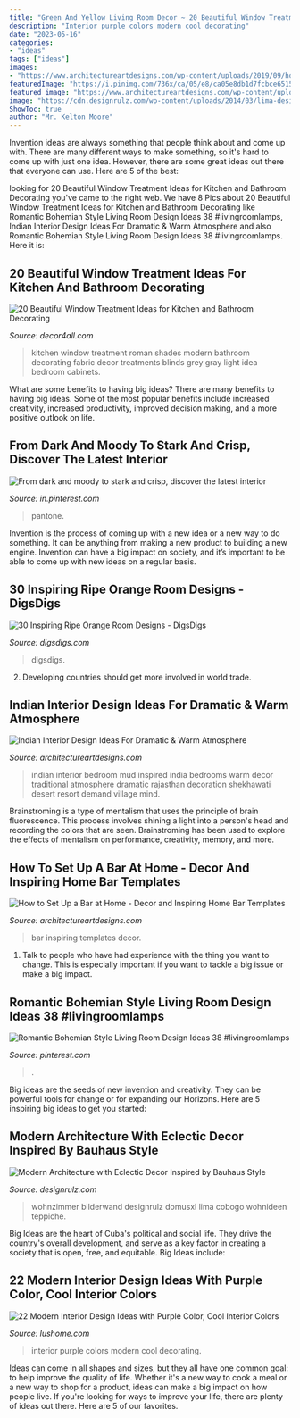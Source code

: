 ```yaml
---
title: "Green And Yellow Living Room Decor ~ 20 Beautiful Window Treatment Ideas For Kitchen And Bathroom Decorating"
description: "Interior purple colors modern cool decorating"
date: "2023-05-16"
categories:
- "ideas"
tags: ["ideas"]
images:
- "https://www.architectureartdesigns.com/wp-content/uploads/2019/09/home-bar-7.jpg"
featuredImage: "https://i.pinimg.com/736x/ca/05/e8/ca05e8db1d7fcbce6515e6848e18c1dc.jpg"
featured_image: "https://www.architectureartdesigns.com/wp-content/uploads/2019/09/home-bar-7.jpg"
image: "https://cdn.designrulz.com/wp-content/uploads/2014/03/lima-designrulz-9.jpg"
ShowToc: true
author: "Mr. Kelton Moore"
---
```



Invention ideas are always something that people think about and come up with. There are many different ways to make something, so it's hard to come up with just one idea. However, there are some great ideas out there that everyone can use. Here are 5 of the best: 

	

		
looking for 20 Beautiful Window Treatment Ideas for Kitchen and Bathroom Decorating you've came to the right web. We have 8 Pics about 20 Beautiful Window Treatment Ideas for Kitchen and Bathroom Decorating like Romantic Bohemian Style Living Room Design Ideas 38 #livingroomlamps, Indian Interior Design Ideas For Dramatic &amp; Warm Atmosphere and also Romantic Bohemian Style Living Room Design Ideas 38 #livingroomlamps. Here it is:
		
    
## 20 Beautiful Window Treatment Ideas For Kitchen And Bathroom Decorating

<img loading=lazy src="http://www.decor4all.com/wp-content/uploads/2015/07/modern-kitchen-decor-roman-shades-window-treatment-ideas-7.jpg" onerror="this.onerror=null;this.src='https://tse3.mm.bing.net/th?id=OIP.Vw0JFy0Sa__ciFjNRouHyQAAAA&amp;pid=15.1';" alt="20 Beautiful Window Treatment Ideas for Kitchen and Bathroom Decorating">

_Source: decor4all.com_

>kitchen window treatment roman shades modern bathroom decorating fabric decor treatments blinds grey gray light idea bedroom cabinets. 

	

What are some benefits to having big ideas?
There are many benefits to having big ideas. Some of the most popular benefits include increased creativity, increased productivity, improved decision making, and a more positive outlook on life.

    
## From Dark And Moody To Stark And Crisp, Discover The Latest Interior

<img loading=lazy src="https://i.pinimg.com/736x/5f/b5/6c/5fb56c22ae5d9dd59a159907d881306a--pantone-greenery-interior-greenery-interior-design.jpg?b=t" onerror="this.onerror=null;this.src='https://tse2.mm.bing.net/th?id=OIP.utWNjr2JohHvFIO05jimNgHaLH&amp;pid=15.1';" alt="From dark and moody to stark and crisp, discover the latest interior">

_Source: in.pinterest.com_

>pantone. 

	

Invention is the process of coming up with a new idea or a new way to do something. It can be anything from making a new product to building a new engine. Invention can have a big impact on society, and it’s important to be able to come up with new ideas on a regular basis.

    
## 30 Inspiring Ripe Orange Room Designs - DigsDigs

<img loading=lazy src="https://www.digsdigs.com/photos/bright-and-inspiring-orange-room-designs-21.jpg" onerror="this.onerror=null;this.src='https://tse2.mm.bing.net/th?id=OIP.NxPB9tH8PIW3qdUrBaFmDgHaJ4&amp;pid=15.1';" alt="30 Inspiring Ripe Orange Room Designs - DigsDigs">

_Source: digsdigs.com_

>digsdigs. 

	

2. Developing countries should get more involved in world trade.

    
## Indian Interior Design Ideas For Dramatic &amp; Warm Atmosphere

<img loading=lazy src="https://www.architectureartdesigns.com/wp-content/uploads/2015/02/1137-630x472.jpg" onerror="this.onerror=null;this.src='https://tse4.mm.bing.net/th?id=OIP.qzw-po5KVhWBZn-8sRq2tgHaFj&amp;pid=15.1';" alt="Indian Interior Design Ideas For Dramatic &amp; Warm Atmosphere">

_Source: architectureartdesigns.com_

>indian interior bedroom mud inspired india bedrooms warm decor traditional atmosphere dramatic rajasthan decoration shekhawati desert resort demand village mind. 

	

Brainstroming is a type of mentalism that uses the principle of brain fluorescence. This process involves shining a light into a person's head and recording the colors that are seen. Brainstroming has been used to explore the effects of mentalism on performance, creativity, memory, and more.

    
## How To Set Up A Bar At Home - Decor And Inspiring Home Bar Templates

<img loading=lazy src="https://www.architectureartdesigns.com/wp-content/uploads/2019/09/home-bar-7.jpg" onerror="this.onerror=null;this.src='https://tse2.mm.bing.net/th?id=OIP.dqs2w_Ju4grRaHKM7MvP9wHaMJ&amp;pid=15.1';" alt="How to Set Up a Bar at Home - Decor and Inspiring Home Bar Templates">

_Source: architectureartdesigns.com_

>bar inspiring templates decor. 

	

1. Talk to people who have had experience with the thing you want to change. This is especially important if you want to tackle a big issue or make a big impact.

    
## Romantic Bohemian Style Living Room Design Ideas 38 #livingroomlamps

<img loading=lazy src="https://i.pinimg.com/736x/ca/05/e8/ca05e8db1d7fcbce6515e6848e18c1dc.jpg" onerror="this.onerror=null;this.src='https://tse1.mm.bing.net/th?id=OIP.Spx5gstD7LiYxeAVacwWHAHaKL&amp;pid=15.1';" alt="Romantic Bohemian Style Living Room Design Ideas 38 #livingroomlamps">

_Source: pinterest.com_

>. 

	

Big ideas are the seeds of new invention and creativity. They can be powerful tools for change or for expanding our Horizons. Here are 5 inspiring big ideas to get you started: 

    
## Modern Architecture With Eclectic Decor Inspired By Bauhaus Style

<img loading=lazy src="https://cdn.designrulz.com/wp-content/uploads/2014/03/lima-designrulz-9.jpg" onerror="this.onerror=null;this.src='https://tse4.mm.bing.net/th?id=OIP.fYSV75TmIeIodK6QAL5w4gHaLH&amp;pid=15.1';" alt="Modern Architecture with Eclectic Decor Inspired by Bauhaus Style">

_Source: designrulz.com_

>wohnzimmer bilderwand designrulz domusxl lima cobogo wohnideen teppiche. 

	

Big Ideas are the heart of Cuba's political and social life. They drive the country's overall development, and serve as a key factor in creating a society that is open, free, and equitable. Big Ideas include:

    
## 22 Modern Interior Design Ideas With Purple Color, Cool Interior Colors

<img loading=lazy src="https://www.lushome.com/wp-content/uploads/2013/01/interior-colors-purple-color-schemes-1.jpg" onerror="this.onerror=null;this.src='https://tse4.mm.bing.net/th?id=OIP.6dULKh_oOTcGLr4LNiY4GwHaLG&amp;pid=15.1';" alt="22 Modern Interior Design Ideas with Purple Color, Cool Interior Colors">

_Source: lushome.com_

>interior purple colors modern cool decorating. 

	

Ideas can come in all shapes and sizes, but they all have one common goal: to help improve the quality of life. Whether it's a new way to cook a meal or a new way to shop for a product, ideas can make a big impact on how people live. If you're looking for ways to improve your life, there are plenty of ideas out there. Here are 5 of our favorites.

